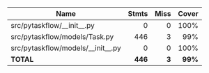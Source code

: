 | Name                                  |    Stmts |     Miss |   Cover |
|-------------------------------------- | -------: | -------: | ------: |
| src/pytaskflow/\_\_init\_\_.py        |        0 |        0 |    100% |
| src/pytaskflow/models/Task.py         |      446 |        3 |     99% |
| src/pytaskflow/models/\_\_init\_\_.py |        0 |        0 |    100% |
|                             **TOTAL** |  **446** |    **3** | **99%** |
